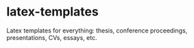 # latex-templates
Latex templates for everything: thesis, conference proceedings, presentations, CVs, essays, etc.
